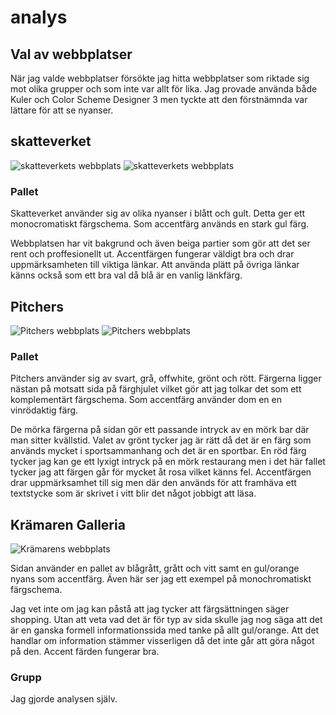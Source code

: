 analys
========================================
Val av webbplatser
-----------------------------
När jag valde webbplatser försökte jag hitta webbplatser som riktade sig mot olika grupper och som inte var allt för lika. Jag provade använda både Kuler och Color Scheme Designer 3 men tyckte att den förstnämnda var lättare för att se nyanser.

skatteverket
-------------------

![skatteverkets webbplats](img/skatteverket_top.jpg)
![skatteverkets webbplats](img/skatteverket_botten.jpg)

<h3>Pallet</h3>

<div id="palletContainer">
<div class="pallet" id="skatteverket2">
</div>
<div class="pallet" id="skatteverket3">
</div>
<div class="pallet" id="skatteverket4">
</div>
<div class="pallet" id="skatteverket5">
</div>
<div class="pallet" id="skatteverket6">
</div>
</div>

Skatteverket använder sig av olika nyanser i blått och gult. Detta ger ett monocromatiskt färgschema. Som accentfärg används en stark gul färg.

Webbplatsen har vit bakgrund och även beiga partier som gör att det ser rent och proffesionellt ut. Accentfärgen fungerar väldigt bra och drar uppmärksamheten till viktiga länkar. Att använda plätt på övriga länkar känns också som ett bra val då blå är en vanlig länkfärg.

Pitchers
--------------------

![Pitchers webbplats](img/pitchers_top.jpg)
![Pitchers webbplats](img/pitchers_botten.jpg)

<h3>Pallet</h3>

<div id="palletContainer">
<div class="pallet" id="pitch1">
</div>
<div class="pallet" id="pitch2">
</div>
<div class="pallet" id="pitch3">
</div>
<div class="pallet" id="pitch4">
</div>
<div class="pallet" id="pitch5">
</div>
<div class="pallet" id="pitch6">
</div>
<div class="pallet" id="pitch7">
</div>
</div>

Pitchers använder sig av svart, grå, offwhite, grönt och rött. Färgerna ligger nästan på motsatt sida på färghjulet vilket gör att jag tolkar det som ett komplementärt färgschema. Som accentfärg använder dom en en vinrödaktig färg.

De mörka färgerna på sidan gör ett passande intryck av en mörk bar där man sitter kvällstid. Valet av grönt tycker jag är rätt då det är en färg som används mycket i sportsammanhang och det är en sportbar. En röd färg tycker jag kan ge ett lyxigt intryck på en mörk restaurang men i det här fallet tycker jag att färgen går för mycket åt rosa vilket känns fel. Accentfärgen drar uppmärksamhet till sig men där den används för att framhäva ett textstycke som är skrivet i vitt blir det något jobbigt att läsa.

Krämaren Galleria
-----------------------
![Krämarens webbplats](img/kramaren.jpg)

<div id="palletContainer">
<div class="pallet" id="vag1">
</div>
<div class="pallet" id="vag2">
</div>
<div class="pallet" id="vag3">
</div>
<div class="pallet" id="vag4">
</div>

</div>

Sidan använder en pallet av blågrått, grått och vitt samt en gul/orange nyans som accentfärg.
Även här ser jag ett exempel på monochromatiskt färgschema.

Jag vet inte om jag kan påstå att jag tycker att färgsättningen säger shopping. Utan att veta vad det är för typ av sida skulle jag nog säga att det är en ganska formell informationssida med tanke på allt gul/orange. Att det handlar om information stämmer visserligen då det inte går att göra något på den. Accent färden fungerar bra.

<h3>Grupp</h3>
Jag gjorde analysen själv.
